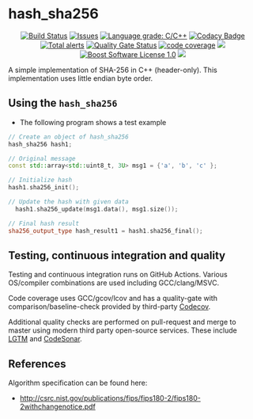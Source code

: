 hash_sha256
==================
<p align="center">
    <a href="https://github.com/imahjoub/hash_sha256/actions">
        <img src="https://github.com/imahjoub/hash_sha256/actions/workflows/hash_sha256.yml/badge.svg" alt="Build Status"></a>
    <a href="https://github.com/imahjoub/hash_sha256/issues?q=is%3Aissue+is%3Aopen+sort%3Aupdated-desc">
        <img src="https://custom-icon-badges.herokuapp.com/github/issues-raw/imahjoub/hash_sha256?logo=github" alt="Issues" /></a>
    <a href="https://lgtm.com/projects/g/imahjoub/hash_sha256/context:cpp">
        <img src="https://img.shields.io/lgtm/grade/cpp/g/imahjoub/hash_sha256.svg?logo=lgtm&logoWidth=18" alt="Language grade: C/C++" /></a>
    <a href="https://app.codacy.com/gh/imahjoub/hash_sha256/dashboard">
        <img src="https://app.codacy.com/project/badge/Grade/913aec26f468405ab0ff9a29beb6d400" alt="Codacy Badge" /></a>
    <a href="https://lgtm.com/projects/g/imahjoub/hash_sha256/alerts/?mode=list">
        <img src="https://img.shields.io/lgtm/alerts/g/imahjoub/hash_sha256.svg?logo=lgtm&logoWidth=18" alt="Total alerts" /></a>
    <a href="https://sonarcloud.io/summary/new_code?id=imahjoub_hash_sha256">
        <img src="https://sonarcloud.io/api/project_badges/measure?project=imahjoub_hash_sha256&metric=alert_status" alt="Quality Gate Status"></a>
    <a href="https://codecov.io/gh/imahjoub/hash_sha256">
        <img src="https://codecov.io/gh/imahjoub/hash_sha256/branch/main/graph/badge.svg?token=3LIK8E96FC" alt="code coverage"></a>
    <a href="https://github.com/imahjoub/hash_sha256" alt="GitHub code size in bytes">
        <img src="https://img.shields.io/github/languages/code-size/imahjoub/hash_sha256" /></a>
    <a href="https://github.com/imahjoub/hash_sha256/blob/main/LICENSE_1_0.txt">
        <img src="https://img.shields.io/badge/license-BSL%201.0-blue.svg" alt="Boost Software License 1.0"></a>
    <a href="https://github.com/imahjoub/hash_sha256" alt="Activity">
        <img src="https://img.shields.io/github/commit-activity/y/imahjoub/hash_sha256" /></a>
</p>


A simple implementation of SHA-256 in C++ (header-only). This implementation uses little endian byte order.

## Using the `hash_sha256`

  * The following program shows a test example

  ```cpp
  // Create an object of hash_sha256
  hash_sha256 hash1;

  // Original message
  const std::array<std::uint8_t, 3U> msg1 = {'a', 'b', 'c' };

  // Initialize hash
  hash1.sha256_init();

  // Update the hash with given data
    hash1.sha256_update(msg1.data(), msg1.size());

  // Final hash result
  sha256_output_type hash_result1 = hash1.sha256_final();
  ```

## Testing, continuous integration and quality
Testing and continuous integration runs on GitHub Actions.
Various OS/compiler combinations are used including
GCC/clang/MSVC.

Code coverage uses GCC/gcov/lcov and has a
quality-gate with comparison/baseline-check provided by third-party [Codecov](https://app.codecov.io/gh/imahjoub/hash_sha256).

Additional quality checks are performed on pull-request
and merge to master using modern third party open-source services.
These include
[LGTM](https://lgtm.com/projects/g/imahjoub/hash_sha256/alerts/?mode=list)
and [CodeSonar](https://sonarcloud.io/summary/new_code?id=imahjoub_hash_sha256).


## References
Algorithm specification can be found here:
* http://csrc.nist.gov/publications/fips/fips180-2/fips180-2withchangenotice.pdf
